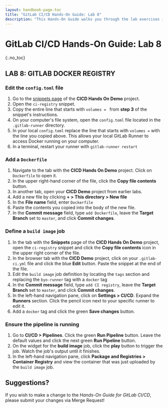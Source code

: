 ```yaml
---
layout: handbook-page-toc
title: "GitLab CI/CD Hands-On Guide: Lab 8"
description: "This Hands-On Guide walks you through the lab exercises in the GitLab CI/CD course."
---
```

# GitLab CI/CD Hands-On Guide: Lab 8
{:.no_toc}

## LAB 8: GITLAB DOCKER REGISTRY

### Edit the `config.toml` file

1. Go to the [snippets page](https://ilt.gitlabtraining.cloud/professional-services-classes/gitlab-ci-cd/gitlab-cicd-hands-on-demo/-/snippets) of the **CICD Hands On Demo** project.
1. Open the `ci-registry` snippet.
1. Copy the entire line that starts with `volumes = ` from **step 3** of the snippet's instructions.
1. On your computer's file system, open the `config.toml` file located in the `.gitlab-runner` directory. 
1. In your local `config.toml` replace the line that starts with `volumes =` with the line you copied above. This allows your local GitLab Runner to access Docker running on your computer.
1. In a terminal, restart your runner with `gitlab-runner restart` 

### Add a `Dockerfile`

1. Navigate to the tab with the **CICD Hands On Demo** project. Click on `Dockerfile` to open it.
1. In the upper right-hand corner of the file, click the **Copy file contents** button. 
1. In another tab, open your **CICD Demo** project from earlier labs.
1. Add a new file by clicking **+ > This directory > New file**
1. In the **File name** field, enter `Dockerfile`
1. Paste the contents you copied into the body of the new file.
1. In the **Commit message** field, type `add Dockerfile`, leave the **Target Branch** set to `master`, and click **Commit changes**.

### Define a `build image` job

1. In the tab with the **Snippets** page of the **CICD Hands On Demo** project, open the `ci-registry` snippet and click the **Copy file contents** icon in the upper right corner of the file.
1. In the browser tab with the **CICD Demo** project, click on your `.gitlab-ci.yml` file and click the blue **Edit** button. Paste the snippet at the end of the file.
1. Edit the `build image` job definition by locating the `tags` section and replacing the `byo-runner` tag with a `docker` tag
1. In the **Commit message** field, type `add CI registry`, leave the **Target Branch** set to `master`, and click **Commit changes**.
1. In the left-hand navigation pane, click on **Settings > CI/CD**. Expand the **Runners** section. Click the pencil icon next to your specific runner to edit it.
1. Add a `docker` tag and click the green **Save changes** button.

### Ensure the pipeline is running 

1. Go to **CI/CD > Pipelines**. Click the green **Run Pipeline** button. Leave the default values and click the next green **Run Pipeline** button.
1. On the widget for the **build image** job, click the **play** button to trigger the job. Watch the job's output until it finishes.
1. In the left-hand navigation pane, click **Package and Registries > Container Registry** and view the container that was just uploaded by the `build image` job.

## Suggestions?

If you wish to make a change to the *Hands-On Guide for GitLab CI/CD*, please submit your changes via Merge Request!
